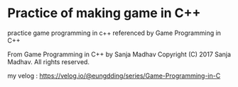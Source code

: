 # Practice of making game in C++

practice game programming in c++ referenced by Game Programming in C++

From Game Programming in C++ by Sanja Madhav
Copyright (C) 2017 Sanja Madhav. All rights reserved.

my velog : https://velog.io/@eungdding/series/Game-Programming-in-C
